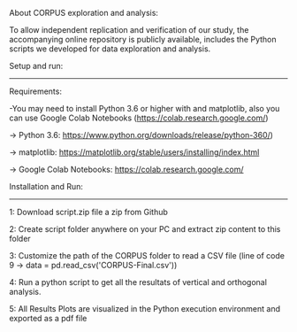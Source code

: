 About CORPUS exploration and analysis:

To allow independent replication and verification of our study, the accompanying online repository is publicly available,
includes the Python scripts we developed for data exploration and analysis.

Setup and run:

-----------------------------------------------

Requirements:

-You may need to install Python 3.6 or higher with and matplotlib, also you can use Google Colab Notebooks (https://colab.research.google.com/)

-> Python 3.6: https://www.python.org/downloads/release/python-360/) 

-> matplotlib: https://matplotlib.org/stable/users/installing/index.html

-> Google Colab Notebooks: https://colab.research.google.com/



Installation and Run:

------------------------------------------------

1: Download script.zip file a zip from Github

2: Create script folder anywhere on your PC and extract zip content to this folder

3: Customize the path of the CORPUS folder to read a CSV file (line of code 9 ->  data = pd.read_csv('CORPUS-Final.csv'))

4: Run a python script to get all the resultats of vertical and orthogonal analysis.

5: All Results Plots are visualized in the Python execution environment and exported as a pdf file 
